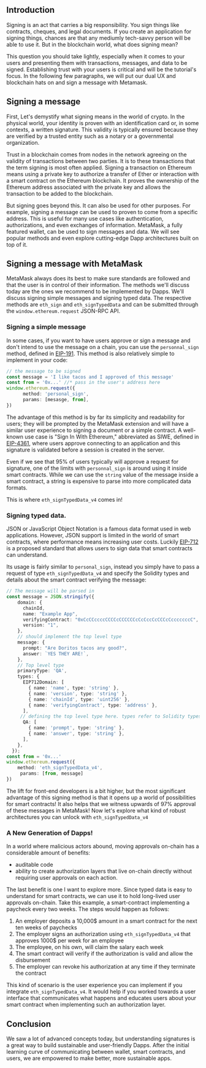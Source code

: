 ## Introduction

Signing is an act that carries a big responsibility. You sign things like contracts, cheques, and legal documents. If you create an application for signing things, chances are that any mediumly tech-savvy person will be able to use it. But in the blockchain world, what does signing mean?

This question you should take lightly, especially when it comes to your users and presenting them with transactions, messages, and data to be signed. Establishing trust with your users is critical and will be the tutorial's focus. In the following few paragraphs, we will put our dual UX and blockchain hats on and sign a message with Metamask.


## Signing a message

First, Let's demystify what signing means in the world of crypto. In the physical world, your identity is proven with an identification card or, in some contexts, a written signature. This validity is typically ensured because they are verified by a trusted entity such as a notary or a governmental organization.

Trust in a blockchain comes from nodes in the network agreeing on the validity of transactions between two parties. It is to these transactions that the term signing is most often applied. Signing a transaction on Ethereum means using a private key to authorize a transfer of Ether or interaction with a smart contract on the Ethereum blockchain. It proves the ownership of the Ethereum address associated with the private key and allows the transaction to be added to the blockchain.

But signing goes beyond this. It can also be used for other purposes. For example, signing a message can be used to proven to come from a specific address. This is useful for many use cases like authentication, authorizations, and even exchanges of information. MetaMask, a fully featured wallet, can be used to sign messages and data. We will see popular methods and even explore cutting-edge Dapp architectures built on top of it.

## Signing a message with MetaMask

MetaMask always does its best to make sure standards are followed and that the user is in control of their information. The methods we'll discuss today are the ones we recommend to be implemented by Dapps. We'll discuss signing simple messages and signing typed data. The respective methods are `eth_sign` and `eth_signTypedData` and can be submitted through the `window.ethereum.request` JSON-RPC API. 

### Signing a simple message

In some cases, if you want to have users approve or sign a message and don't intend to use the message on a chain, you can use the `personnal_sign` method,  defined in [EIP-191](https://eips.ethereum.org/EIPS/eip-191). This method is also relatively simple to implement in your code:

```ts
// the message to be signed
const message = 'I like tacos and I approved of this message'
const from = '0x...' //* pass in the user's address here
window.ethereum.request({
      method: 'personal_sign',
      params: [mesasge, from],
})
```

The advantage of this method is by far its simplicity and readability for users; they will be prompted by the MetaMask extension and will have a similar user experience to signing a document or a simple contract. A well-known use case is "Sign In With Ethereum," abbreviated as SIWE, defined in  [EIP-4361](https://eips.ethereum.org/EIPS/eip-4361), where users approve connecting to an application and this signature is validated before a session is created in the server.

Even if we see that 95% of users typically will approve a request for signature, one of the limits with `personnal_sign` is around using it inside smart contracts. While we can use the `string` value of the message inside a smart contract, a string is expensive to parse into more complicated data formats.

This is where `eth_signTypedData_v4` comes in!

### Signing typed data.

JSON or JavaScript Object Notation is a famous data format used in web applications. However, JSON support is limited in the world of smart contracts, where performance means increasing user costs. Luckily [EIP-712](https://eips.ethereum.org/EIPS/eip-712) is a proposed standard that allows users to sign data that smart contracts can understand. 

Its usage is fairly similar to `personal_sign`, instead you simply have to pass a request of type `eth_signTypedData_v4` and specify the Solidity types and details about the smart contract verifying the message:

```ts
// The message will be parsed in 
const message = JSON.stringify({
    domain: {
      chainId,
      name: "Example App",
      verifyingContract: "0xCcCCccccCCCCcCCCCCCcCcCccCcCCCcCcccccccC",
      version: "1",
    },
    // should implement the top level type
    message: {
      prompt: "Are Doritos tacos any good?",
      answer: `YES THEY ARE!`,
    },
    // Top level type
    primaryType: 'QA',
    types: {
      EIP712Domain: [
        { name: 'name', type: 'string' },
        { name: 'version', type: 'string' },
        { name: 'chainId', type: 'uint256' },
        { name: 'verifyingContract', type: 'address' },
      ],
     // defining the top level type here. types refer to Solidity types    
      QA: [
        { name: 'prompt', type: 'string' },
        { name: 'answer', type: 'string' },
      ],
    },
  });
const from = '0x...' 
window.ethereum.request({ 
    method: 'eth_signTypedData_v4',
     params: [from, message]
})
```

The lift for front-end developers is a bit higher, but the most significant advantage of this signing method is that it opens up a world of possibilities for smart contracts! It also helps that we witness upwards of 97% approval of these messages in MetaMask! Now let's explore what kind of robust architectures you can unlock with `eth_signTypedData_v4`

### A New Generation of Dapps!

In a world where malicious actors abound, moving approvals on-chain has a considerable amount of benefits:

- auditable code 
- ability to create authorization layers that live on-chain directly without requiring user approvals on each action.

The last benefit is one I want to explore more. Since typed data is easy to understand for smart contracts, we can use it to hold long-lived user approvals on-chain. Take this example, a smart-contract implementing a paycheck every two weeks. The steps would happen as follows:

1. An employer deposits a 10,000$ amount in a smart contract for the next ten weeks of paychecks
1. The employer signs an authorization using `eth_signTypedData_v4` that approves 1000$ per week for an employee
1. The employee, on his own, will claim the salary each week
1. The smart contract will verify if the authorization is valid and allow the disbursement
1. The employer can revoke his authorization at any time if they terminate the contract

This kind of scenario is the user experience you can implement if you integrate `eth_signTypedData_v4`. It would help if you worked towards a user interface that communicates what happens and educates users about your smart contract when implementing such an authorization layer.

## Conclusion

We saw a lot of advanced concepts today, but understanding signatures is a great way to build sustainable and user-friendly Dapps. After the initial learning curve of communicating between wallet, smart contracts, and users, we are empowered to make better, more sustainable apps.